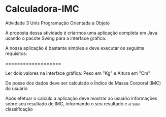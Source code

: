 # Calculadora-IMC

Atividade 3 Unis Programação Orientada a Objeto

A proposta dessa atividade é criarmos uma aplicação completa em Java usando o pacote Swing para a interface gráfica.

A nossa aplicação é bastante simples e deve executar os seguinte requisitos:

===================

Ler dois valores na interface gráfica: Peso em "Kg" e Altura em "Cm"

De posse dos dados deve ser calculado o Índice de Massa Corporal (IMC) do usuário

Após efetuar o calculo a aplicação deve mostrar ao usuário informações sobre seu resultado de IMC, informando o seu resultado e a sua classificação

